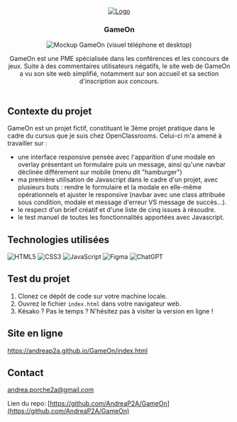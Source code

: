<div align="center">
  <a href="https://github.com/AndreaP2A/GameOn">
    <img src="https://andreap2a.github.io/GameOn/Logo.png" alt="Logo">
  </a>

<h3 align="center">GameOn</h3>

<p align="center"><img src="https://andreap2a.github.io/GameOn/mockup.png" alt="Mockup GameOn (visuel téléphone et desktop)"></p>
  <p align="center">
  GameOn est une PME spécialisée dans les conférences et les concours de jeux. Suite à des commentaires utilisateurs négatifs, le site web de GameOn a vu son site web simplifié, notamment sur son accueil et sa section d'inscription aux concours.<br />
    <br />
  </p>
</div>

## Contexte du projet

GameOn est un projet fictif, constituant le 3ème projet pratique dans le cadre du cursus que je suis chez OpenClassrooms. Celui-ci m'a amené à travailler sur :

- une interface responsive pensée avec l'apparition d'une modale en overlay présentant un formulaire puis un message, ainsi qu'une navbar déclinée différement sur mobile (menu dit "hamburger")
- ma première utilisation de Javascript dans le cadre d'un projet, avec plusieurs buts : rendre le formulaire et la modale en elle-même opérationnels et ajuster le responsive (navbar avec une class attribuée sous condition, modale et message d'erreur VS message de succès...).
- le respect d'un brief créatif et d'une liste de cinq issues à résoudre.
- le test manuel de toutes les fonctionnalités apportées avec Javascript.

## Technologies utilisées

![HTML5](https://img.shields.io/badge/html5-%23E34F26.svg?style=for-the-badge&logo=html5&logoColor=white)
![CSS3](https://img.shields.io/badge/css3-%231572B6.svg?style=for-the-badge&logo=css3&logoColor=white)
![JavaScript](https://img.shields.io/badge/javascript-%23323330.svg?style=for-the-badge&logo=javascript&logoColor=%23F7DF1E)
![Figma](https://img.shields.io/badge/figma-%23F24E1E.svg?style=for-the-badge&logo=figma&logoColor=white)
![ChatGPT](https://img.shields.io/badge/chatGPT-74aa9c?style=for-the-badge&logo=openai&logoColor=white)

## Test du projet

1. Clonez ce dépôt de code sur votre machine locale.
2. Ouvrez le fichier `index.html` dans votre navigateur web.
3. Késako ? Pas le temps ? N'hésitez pas à visiter la version en ligne !

## Site en ligne

https://andreap2a.github.io/GameOn/index.html

## Contact

andrea.porche2a@gmail.com

Lien du repo: [https://github.com/AndreaP2A/GameOn](https://github.com/AndreaP2A/GameOn)
